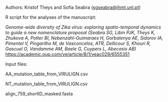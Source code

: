 Authors: Kristof Theys and Sofia Seabra (sgseabra@ihmt.unl.pt)

R script for the analyses of the manuscript:

*Genome-wide diversity of Zika virus: exploring spatio-temporal dynamics to guide a new nomenclature proposal (Seabra SG, Libin PJK, Theys K, Zhukova A, Potter BI, Nebenzahl-Guimaraes H, Gorbalenya AE, Sidorov IA, Pimentel V, Pingarilho M, de Vasconcelos, ATR, Dellicour S, Khouri R, Gascuel O, Vandamme AM, Baele G, Cuypers L, Abecasis AB)*
https://academic.oup.com/ve/article/8/1/veac029/6555351

Input files:

AA_mutation_table_from_VIRULIGN.csv

NT_mutation_table_from_VIRULIGN.csv

align_759_shortID_masked.fasta

